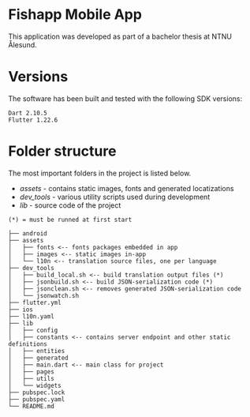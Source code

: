 # Fishapp Mobile App
This application was developed as part of a bachelor thesis at NTNU Ålesund.

# Versions
The software has been built and tested with the following SDK versions:
```
Dart 2.10.5
Flutter 1.22.6
```
# Folder structure
The most important folders in the project is listed below.
 * *assets* - contains static images, fonts and generated locatizations
 * *dev_tools* - various utility scripts used during development
 * *lib* - source code of the project

```
(*) = must be runned at first start

├── android
├── assets
│   ├── fonts <-- fonts packages embedded in app
│   ├── images <-- static images in-app
│   └── l10n <-- translation source files, one per language
├── dev_tools 
│   ├── build_local.sh <-- build translation output files (*)
│   ├── jsonbuild.sh <-- build JSON-serialization code (*)
│   ├── jsonclean.sh <-- removes generated JSON-serialization code
│   └── jsonwatch.sh
├── flutter.yml
├── ios
├── l10n.yaml
├── lib
│   ├── config
│   ├── constants <-- contains server endpoint and other static definitions
│   ├── entities
│   ├── generated
│   ├── main.dart <-- main class for project
│   ├── pages
│   ├── utils
│   └── widgets
├── pubspec.lock
├── pubspec.yaml 
└── README.md
```
